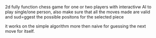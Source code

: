 2d fully function chess game for one or two players with interactivw AI to
play single/one person, also make sure that all the moves made are valid and 
sud=ggest the possible positons for the selected piece

it works on the simple algorithm more then naive for guessing the next move
for itself.
